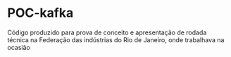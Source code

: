 # POC-kafka
 
Código produzido para prova de conceito e apresentação de rodada técnica na Federação das indústrias do Rio de Janeiro, onde trabalhava na ocasião
